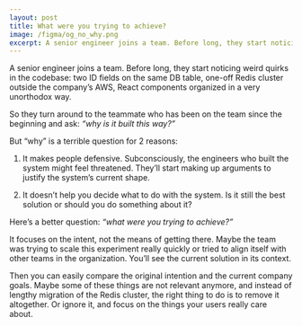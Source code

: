 ```yaml
---
layout: post
title: What were you trying to achieve?
image: /figma/og_no_why.png
excerpt: A senior engineer joins a team. Before long, they start noticing weird quirks in the codebase…
---
```


A senior engineer joins a team. Before long, they start noticing weird quirks in the codebase: two ID fields on the same DB table, one-off Redis cluster outside the company’s AWS, React components organized in a very unorthodox way.

So they turn around to the teammate who has been on the team since the beginning and ask: _“why is it built this way?”_

But “why” is a terrible question for 2 reasons:

1. It makes people defensive. Subconsciously, the engineers who built the system might feel threatened. They’ll start making up arguments to justify the system’s current shape.

2. It doesn’t help you decide what to do with the system. Is it still the best solution or should you do something about it?

Here’s a better question: _“what were you trying to achieve?”_

It focuses on the intent, not the means of getting there. Maybe the team was trying to scale this experiment really quickly or tried to align itself with other teams in the organization. You’ll see the current solution in its context.

Then you can easily compare the original intention and the current company goals. Maybe some of these things are not relevant anymore, and instead of lengthy migration of the Redis cluster, the right thing to do is to remove it altogether. Or ignore it, and focus on the things your users really care about.
